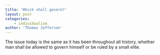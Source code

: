 ```yaml
---
title: 'Which shall govern?'
layout: post
categories:
    - individualism
author: 'Thomas Jefferson'
---
```


The issue today is the same as it has been throughout all history, whether man shall be allowed to govern himself or be ruled by a small elite.